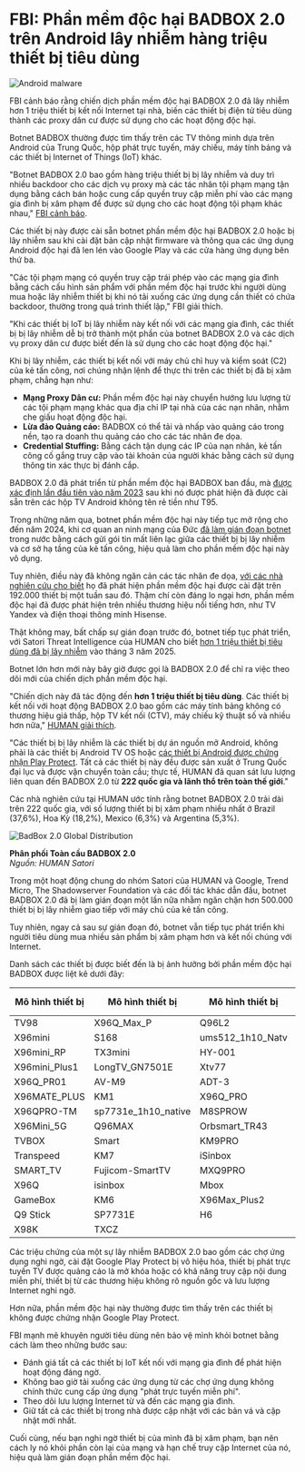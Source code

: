 # FBI: Phần mềm độc hại BADBOX 2.0 trên Android lây nhiễm hàng triệu thiết bị tiêu dùng

![Android malware](https://www.bleepstatic.com/content/hl-images/2024/12/19/android-malware-botnet.jpg)

FBI cảnh báo rằng chiến dịch phần mềm độc hại BADBOX 2.0 đã lây nhiễm hơn 1 triệu thiết bị kết nối Internet tại nhà, biến các thiết bị điện tử tiêu dùng thành các proxy dân cư được sử dụng cho các hoạt động độc hại.

Botnet BADBOX thường được tìm thấy trên các TV thông minh dựa trên Android của Trung Quốc, hộp phát trực tuyến, máy chiếu, máy tính bảng và các thiết bị Internet of Things (IoT) khác.

"Botnet BADBOX 2.0 bao gồm hàng triệu thiết bị bị lây nhiễm và duy trì nhiều backdoor cho các dịch vụ proxy mà các tác nhân tội phạm mạng tận dụng bằng cách bán hoặc cung cấp quyền truy cập miễn phí vào các mạng gia đình bị xâm phạm để được sử dụng cho các hoạt động tội phạm khác nhau," [FBI cảnh báo](https://www.ic3.gov/PSA/2025/PSA250605#fn2).

Các thiết bị này được cài sẵn botnet phần mềm độc hại BADBOX 2.0 hoặc bị lây nhiễm sau khi cài đặt bản cập nhật firmware và thông qua các ứng dụng Android độc hại đã len lén vào Google Play và các cửa hàng ứng dụng bên thứ ba.

"Các tội phạm mạng có quyền truy cập trái phép vào các mạng gia đình bằng cách cấu hình sản phẩm với phần mềm độc hại trước khi người dùng mua hoặc lây nhiễm thiết bị khi nó tải xuống các ứng dụng cần thiết có chứa backdoor, thường trong quá trình thiết lập," FBI giải thích.

"Khi các thiết bị IoT bị lây nhiễm này kết nối với các mạng gia đình, các thiết bị bị lây nhiễm dễ bị trở thành một phần của botnet BADBOX 2.0 và các dịch vụ proxy dân cư được biết đến là sử dụng cho các hoạt động độc hại."

Khi bị lây nhiễm, các thiết bị kết nối với máy chủ chỉ huy và kiểm soát (C2) của kẻ tấn công, nơi chúng nhận lệnh để thực thi trên các thiết bị đã bị xâm phạm, chẳng hạn như:

* **Mạng Proxy Dân cư:** Phần mềm độc hại này chuyển hướng lưu lượng từ các tội phạm mạng khác qua địa chỉ IP tại nhà của các nạn nhân, nhằm che giấu hoạt động độc hại.
* **Lừa đảo Quảng cáo:** BADBOX có thể tải và nhấp vào quảng cáo trong nền, tạo ra doanh thu quảng cáo cho các tác nhân đe dọa.
* **Credential Stuffing:** Bằng cách tận dụng các IP của nạn nhân, kẻ tấn công cố gắng truy cập vào tài khoản của người khác bằng cách sử dụng thông tin xác thực bị đánh cắp.

BADBOX 2.0 đã phát triển từ phần mềm độc hại BADBOX ban đầu, mà [được xác định lần đầu tiên vào năm 2023](https://www.bleepingcomputer.com/news/security/android-tv-box-on-amazon-came-pre-installed-with-malware/) sau khi nó được phát hiện đã được cài sẵn trên các hộp TV Android không tên rẻ tiền như T95.

Trong những năm qua, botnet phần mềm độc hại này tiếp tục mở rộng cho đến năm 2024, khi cơ quan an ninh mạng của Đức [đã làm gián đoạn botnet](https://www.bleepingcomputer.com/news/security/germany-blocks-badbox-malware-loaded-on-30-000-android-devices/) trong nước bằng cách gửi gói tin mất liên lạc giữa các thiết bị bị lây nhiễm và cơ sở hạ tầng của kẻ tấn công, hiệu quả làm cho phần mềm độc hại này vô dụng.

Tuy nhiên, điều này đã không ngăn cản các tác nhân đe dọa, [với các nhà nghiên cứu cho biết](https://www.bleepingcomputer.com/news/security/badbox-malware-botnet-infects-192-000-android-devices-despite-disruption/) họ đã phát hiện phần mềm độc hại được cài đặt trên 192.000 thiết bị một tuần sau đó. Thậm chí còn đáng lo ngại hơn, phần mềm độc hại đã được phát hiện trên nhiều thương hiệu nổi tiếng hơn, như TV Yandex và điện thoại thông minh Hisense.

Thật không may, bất chấp sự gián đoạn trước đó, botnet tiếp tục phát triển, với Satori Threat Intelligence của HUMAN cho biết [hơn 1 triệu thiết bị tiêu dùng đã bị lây nhiễm](https://www.bleepingcomputer.com/news/security/badbox-malware-disrupted-on-500k-infected-android-devices/) vào tháng 3 năm 2025.

Botnet lớn hơn mới này bây giờ được gọi là BADBOX 2.0 để chỉ ra việc theo dõi mới của chiến dịch phần mềm độc hại.

"Chiến dịch này đã tác động đến **hơn 1 triệu thiết bị tiêu dùng**. Các thiết bị kết nối với hoạt động BADBOX 2.0 bao gồm các máy tính bảng không có thương hiệu giá thấp, hộp TV kết nối (CTV), máy chiếu kỹ thuật số và nhiều hơn nữa," [HUMAN giải thích](http://www.humansecurity.com/learn/blog/satori-threat-intelligence-disruption-badbox-2-0/).

"Các thiết bị bị lây nhiễm là các thiết bị dự án nguồn mở Android, không phải là các thiết bị Android TV OS hoặc [các thiết bị Android được chứng nhận Play Protect](https://www.android.com/certified/). Tất cả các thiết bị này đều được sản xuất ở Trung Quốc đại lục và được vận chuyển toàn cầu; thực tế, HUMAN đã quan sát lưu lượng liên quan đến BADBOX 2.0 từ **222 quốc gia và lãnh thổ trên toàn thế giới**."

Các nhà nghiên cứu tại HUMAN ước tính rằng botnet BADBOX 2.0 trải dài trên 222 quốc gia, với số lượng thiết bị bị xâm phạm nhiều nhất ở Brazil (37,6%), Hoa Kỳ (18,2%), Mexico (6,3%) và Argentina (5,3%).

![BadBox 2.0 Global Distribution](https://www.bleepstatic.com/images/news/security/b/badbox/FBI-psa/badbox2-global-breakdown.jpg)

**Phân phối Toàn cầu BADBOX 2.0**  
_Nguồn: HUMAN Satori_

Trong một hoạt động chung do nhóm Satori của HUMAN và Google, Trend Micro, The Shadowserver Foundation và các đối tác khác dẫn đầu, botnet BADBOX 2.0 đã bị làm gián đoạn một lần nữa nhằm ngăn chặn hơn 500.000 thiết bị bị lây nhiễm giao tiếp với máy chủ của kẻ tấn công.

Tuy nhiên, ngay cả sau sự gián đoạn đó, botnet vẫn tiếp tục phát triển khi người tiêu dùng mua nhiều sản phẩm bị xâm phạm hơn và kết nối chúng với Internet.

Danh sách các thiết bị được biết đến là bị ảnh hưởng bởi phần mềm độc hại BADBOX được liệt kê dưới đây:

| **Mô hình thiết bị** | **Mô hình thiết bị**      | **Mô hình thiết bị**   | **Mô hình thiết bị** |
| ---------------- | --------------------- | ------------------ | ---------------- |
| TV98             | X96Q\_Max\_P          | Q96L2              | X96Q2            |
| X96mini          | S168                  | ums512\_1h10\_Natv | X96\_S400        |
| X96mini\_RP      | TX3mini               | HY-001             | MX10PRO          |
| X96mini\_Plus1   | LongTV\_GN7501E       | Xtv77              | NETBOX\_B68      |
| X96Q\_PR01       | AV-M9                 | ADT-3              | OCBN             |
| X96MATE\_PLUS    | KM1                   | X96Q\_PRO          | Projector\_T6P   |
| X96QPRO-TM       | sp7731e\_1h10\_native | M8SPROW            | TV008            |
| X96Mini\_5G      | Q96MAX                | Orbsmart\_TR43     | Z6               |
| TVBOX            | Smart                 | KM9PRO             | A15              |
| Transpeed        | KM7                   | iSinbox            | I96              |
| SMART\_TV        | Fujicom-SmartTV       | MXQ9PRO            | MBOX             |
| X96Q             | isinbox               | Mbox               | R11              |
| GameBox          | KM6                   | X96Max\_Plus2      | TV007            |
| Q9 Stick         | SP7731E               | H6                 | X88              |
| X98K             | TXCZ                  |                    |                  |

Các triệu chứng của một sự lây nhiễm BADBOX 2.0 bao gồm các chợ ứng dụng nghi ngờ, cài đặt Google Play Protect bị vô hiệu hóa, thiết bị phát trực tuyến TV được quảng cáo là mở khóa hoặc có khả năng truy cập nội dung miễn phí, thiết bị từ các thương hiệu không rõ nguồn gốc và lưu lượng Internet nghi ngờ.

Hơn nữa, phần mềm độc hại này thường được tìm thấy trên các thiết bị không được chứng nhận Google Play Protect.

FBI mạnh mẽ khuyên người tiêu dùng nên bảo vệ mình khỏi botnet bằng cách làm theo những bước sau:

* Đánh giá tất cả các thiết bị IoT kết nối với mạng gia đình để phát hiện hoạt động đáng ngờ.
* Không bao giờ tải xuống các ứng dụng từ các chợ ứng dụng không chính thức cung cấp ứng dụng "phát trực tuyến miễn phí".
* Theo dõi lưu lượng Internet từ và đến các mạng gia đình.
* Giữ tất cả các thiết bị trong nhà được cập nhật với các bản vá và cập nhật mới nhất.

Cuối cùng, nếu bạn nghi ngờ thiết bị của mình đã bị xâm phạm, bạn nên cách ly nó khỏi phần còn lại của mạng và hạn chế truy cập Internet của nó, hiệu quả làm gián đoạn phần mềm độc hại.